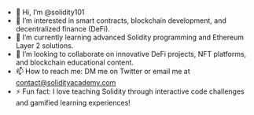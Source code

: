 - 👋 Hi, I’m @solidity101
- 👀 I’m interested in smart contracts, blockchain development, and decentralized finance (DeFi).
- 🌱 I’m currently learning advanced Solidity programming and Ethereum Layer 2 solutions.
- 💞️ I’m looking to collaborate on innovative DeFi projects, NFT platforms, and blockchain educational content.
- 📫 How to reach me: DM me on Twitter or email me at contact@solidityacademy.com
- ⚡ Fun fact: I love teaching Solidity through interactive code challenges and gamified learning experiences!

<!---
solidity101/solidity101 is a ✨ special ✨ repository because its `README.md` (this file) appears on your GitHub profile.
You can click the Preview link to take a look at your changes.
--->
